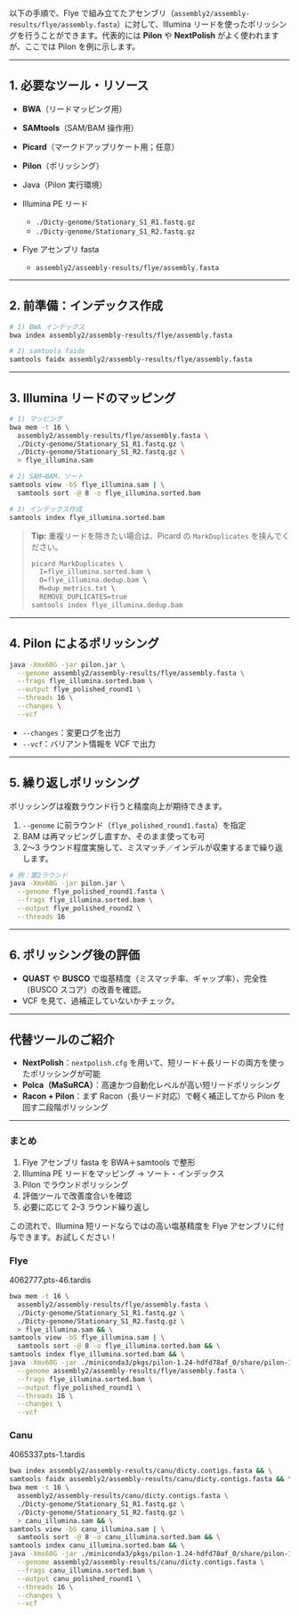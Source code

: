 以下の手順で、Flye で組み立てたアセンブリ（`assembly2/assembly-results/flye/assembly.fasta`）に対して、Illumina リードを使ったポリッシングを行うことができます。代表的には **Pilon** や **NextPolish** がよく使われますが、ここでは Pilon を例に示します。

---

## 1. 必要なツール・リソース

* **BWA**（リードマッピング用）
* **SAMtools**（SAM/BAM 操作用）
* **Picard**（マークドアップリケート用；任意）
* **Pilon**（ポリッシング）
* Java（Pilon 実行環境）
* Illumina PE リード

  * `./Dicty-genome/Stationary_S1_R1.fastq.gz`
  * `./Dicty-genome/Stationary_S1_R2.fastq.gz`
* Flye アセンブリ fasta

  * `assembly2/assembly-results/flye/assembly.fasta`

---

## 2. 前準備：インデックス作成

```bash
# 1) BWA インデックス
bwa index assembly2/assembly-results/flye/assembly.fasta

# 2) samtools faidx
samtools faidx assembly2/assembly-results/flye/assembly.fasta
```

---

## 3. Illumina リードのマッピング

```bash
# 1) マッピング
bwa mem -t 16 \
  assembly2/assembly-results/flye/assembly.fasta \
  ./Dicty-genome/Stationary_S1_R1.fastq.gz \
  ./Dicty-genome/Stationary_S1_R2.fastq.gz \
  > flye_illumina.sam

# 2) SAM→BAM，ソート
samtools view -bS flye_illumina.sam | \
  samtools sort -@ 8 -o flye_illumina.sorted.bam

# 3) インデックス作成
samtools index flye_illumina.sorted.bam
```

> **Tip:** 重複リードを除きたい場合は、Picard の `MarkDuplicates` を挟んでください。
>
> ```bash
> picard MarkDuplicates \
>   I=flye_illumina.sorted.bam \
>   O=flye_illumina.dedup.bam \
>   M=dup_metrics.txt \
>   REMOVE_DUPLICATES=true
> samtools index flye_illumina.dedup.bam
> ```

---

## 4. Pilon によるポリッシング

```bash
java -Xmx60G -jar pilon.jar \
  --genome assembly2/assembly-results/flye/assembly.fasta \
  --frags flye_illumina.sorted.bam \
  --output flye_polished_round1 \
  --threads 16 \
  --changes \
  --vcf
```

* `--changes`：変更ログを出力
* `--vcf`：バリアント情報を VCF で出力

---

## 5. 繰り返しポリッシング

ポリッシングは複数ラウンド行うと精度向上が期待できます。

1. `--genome` に前ラウンド（`flye_polished_round1.fasta`）を指定
2. BAM は再マッピングし直すか、そのまま使っても可
3. 2～3 ラウンド程度実施して、ミスマッチ／インデルが収束するまで繰り返します。

```bash
# 例：第2ラウンド
java -Xmx60G -jar pilon.jar \
  --genome flye_polished_round1.fasta \
  --frags flye_illumina.sorted.bam \
  --output flye_polished_round2 \
  --threads 16
```

---

## 6. ポリッシング後の評価

* **QUAST** や **BUSCO** で塩基精度（ミスマッチ率、ギャップ率）、完全性（BUSCO スコア）の改善を確認。
* VCF を見て、過補正していないかチェック。

---

## 代替ツールのご紹介

* **NextPolish**：`nextpolish.cfg` を用いて、短リード＋長リードの両方を使ったポリッシングが可能
* **Polca（MaSuRCA）**：高速かつ自動化レベルが高い短リードポリッシング
* **Racon + Pilon**：まず Racon（長リード対応）で軽く補正してから Pilon を回す二段階ポリッシング

---

### まとめ

1. Flye アセンブリ fasta を BWA＋samtools で整形
2. Illumina PE リードをマッピング → ソート・インデックス
3. Pilon でラウンドポリッシング
4. 評価ツールで改善度合いを確認
5. 必要に応じて 2–3 ラウンド繰り返し

この流れで、Illumina 短リードならではの高い塩基精度を Flye アセンブリに付与できます。お試しください！


### Flye 
4062777.pts-46.tardis  
```bash
bwa mem -t 16 \
  assembly2/assembly-results/flye/assembly.fasta \
  ./Dicty-genome/Stationary_S1_R1.fastq.gz \
  ./Dicty-genome/Stationary_S1_R2.fastq.gz \
  > flye_illumina.sam && \
samtools view -bS flye_illumina.sam | \
  samtools sort -@ 8 -o flye_illumina.sorted.bam && \
samtools index flye_illumina.sorted.bam && \
java -Xmx60G -jar ./miniconda3/pkgs/pilon-1.24-hdfd78af_0/share/pilon-1.24-0/pilon.jar \
  --genome assembly2/assembly-results/flye/assembly.fasta \
  --frags flye_illumina.sorted.bam \
  --output flye_polished_round1 \
  --threads 16 \
  --changes \
  --vcf

```


### Canu
4065337.pts-1.tardis  
```bash
bwa index assembly2/assembly-results/canu/dicty.contigs.fasta && \
samtools faidx assembly2/assembly-results/canu/dicty.contigs.fasta && \
bwa mem -t 16 \
  assembly2/assembly-results/canu/dicty.contigs.fasta \
  ./Dicty-genome/Stationary_S1_R1.fastq.gz \
  ./Dicty-genome/Stationary_S1_R2.fastq.gz \
  > canu_illumina.sam && \
samtools view -bS canu_illumina.sam | \
  samtools sort -@ 8 -o canu_illumina.sorted.bam && \
samtools index canu_illumina.sorted.bam && \
java -Xmx60G -jar ./miniconda3/pkgs/pilon-1.24-hdfd78af_0/share/pilon-1.24-0/pilon.jar \
  --genome assembly2/assembly-results/canu/dicty.contigs.fasta \
  --frags canu_illumina.sorted.bam \
  --output canu_polished_round1 \
  --threads 16 \
  --changes \
  --vcf

```